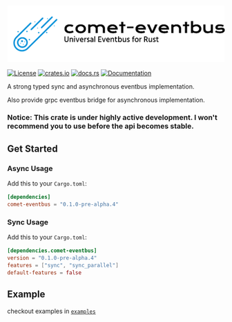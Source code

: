 <img src=".github/comet-eventbus.svg" alt="comet-eventbus" />

[![License](https://img.shields.io/badge/license-MIT_OR_Apache--2.0-blue.svg)](
https://github.com/lightsing/comet-eventbus#license)
[![crates.io](https://img.shields.io/crates/v/comet-eventbus.svg)](
https://crates.io/crates/comet-eventbus)
[![docs.rs](https://img.shields.io/badge/docs-docs.rs-green)](https://docs.rs/comet-eventbus/)
[![Documentation](https://img.shields.io/badge/docs-latest-green)](
https://lightsing.github.io/comet-eventbus/comet_eventbus/index.html)

A strong typed sync and asynchronous eventbus implementation.

Also provide grpc eventbus bridge for asynchronous implementation.

### Notice: This crate is under highly active development. I won't recommend you to use before the api becomes stable.

## Get Started

### Async Usage
Add this to your `Cargo.toml`:
```toml
[dependencies]
comet-eventbus = "0.1.0-pre-alpha.4"
```

### Sync Usage
Add this to your `Cargo.toml`:
```toml
[dependencies.comet-eventbus]
version = "0.1.0-pre-alpha.4"
features = ["sync", "sync_parallel"]
default-features = false
```

## Example

checkout examples in [`examples`](examples)
